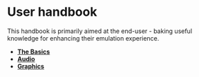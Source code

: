 # User handbook

This handbook is primarily aimed at the end-user - baking useful knowledge for enhancing their emulation experience.

- **[The Basics](docs/Basics.md)**
- **[Audio](user/Audio.md)**
- **[Graphics](user/Graphics.md)**
